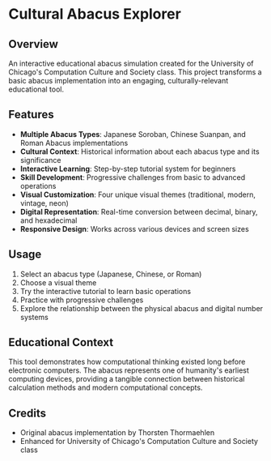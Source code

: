 # Cultural Abacus Explorer

## Overview
An interactive educational abacus simulation created for the University of Chicago's Computation Culture and Society class. This project transforms a basic abacus implementation into an engaging, culturally-relevant educational tool.

## Features
- **Multiple Abacus Types**: Japanese Soroban, Chinese Suanpan, and Roman Abacus implementations
- **Cultural Context**: Historical information about each abacus type and its significance
- **Interactive Learning**: Step-by-step tutorial system for beginners
- **Skill Development**: Progressive challenges from basic to advanced operations
- **Visual Customization**: Four unique visual themes (traditional, modern, vintage, neon)
- **Digital Representation**: Real-time conversion between decimal, binary, and hexadecimal
- **Responsive Design**: Works across various devices and screen sizes

## Usage
1. Select an abacus type (Japanese, Chinese, or Roman)
2. Choose a visual theme
3. Try the interactive tutorial to learn basic operations
4. Practice with progressive challenges
5. Explore the relationship between the physical abacus and digital number systems

## Educational Context
This tool demonstrates how computational thinking existed long before electronic computers. The abacus represents one of humanity's earliest computing devices, providing a tangible connection between historical calculation methods and modern computational concepts.

## Credits
- Original abacus implementation by Thorsten Thormaehlen
- Enhanced for University of Chicago's Computation Culture and Society class
